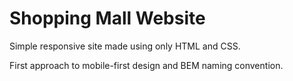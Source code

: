 # Shopping Mall Website

Simple responsive site made using only HTML and CSS.

First approach to mobile-first design and BEM naming convention.
